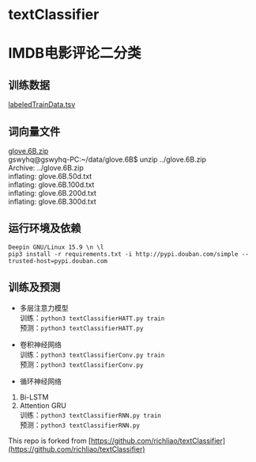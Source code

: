# textClassifier

# IMDB电影评论二分类

## 训练数据  
[labeledTrainData.tsv](https://github.com/charlesliucn/kaggle-in-python/blob/master/kaggle_competitions/IMDB/labeledTrainData.tsv)

## 词向量文件  
[glove.6B.zip](http://nlp.stanford.edu/data/glove.6B.zip)  
gswyhq@gswyhq-PC:~/data/glove.6B$ unzip ../glove.6B.zip  
Archive:  ../glove.6B.zip  
  inflating: glove.6B.50d.txt          
  inflating: glove.6B.100d.txt       
  inflating: glove.6B.200d.txt       
  inflating: glove.6B.300d.txt 
  
## 运行环境及依赖
```
Deepin GNU/Linux 15.9 \n \l
pip3 install -r requirements.txt -i http://pypi.douban.com/simple --trusted-host=pypi.douban.com  
```

## 训练及预测
* 多层注意力模型   
训练：`python3 textClassifierHATT.py train`    
预测：`python3 textClassifierHATT.py`   


* 卷积神经网络  
训练：`python3 textClassifierConv.py train`  
预测：`python3 textClassifierConv.py`  

* 循环神经网络  
1. Bi-LSTM  
2. Attention GRU  
训练：`python3 textClassifierRNN.py train`  
预测：`python3 textClassifierRNN.py`


This repo is forked from [https://github.com/richliao/textClassifier](https://github.com/richliao/textClassifier)

